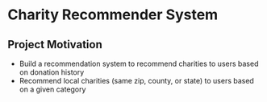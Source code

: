 # Charity Recommender System

## Project Motivation
- Build a recommendation system to recommend charities to users based on donation history
- Recommend local charities (same zip, county, or state) to users based on a given category

